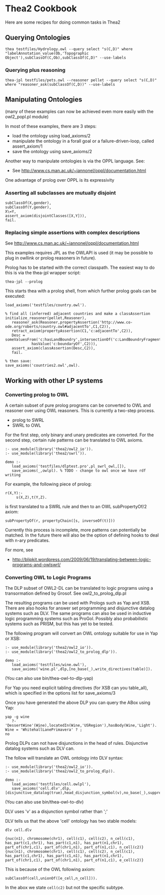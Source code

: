 # Thea2 Cookbook

Here are some recipes for doing common tasks in Thea2

## Querying Ontologies

```
thea testfiles/Hydrology.owl --query select "s(C,D)" where "labelAnnotation_value(Ob,'Topographic Object'),subClassOf(C,Ob),subClassOf(C,D)" --use-labels
```

### Querying plus reasoning

```
thea-jpl testfiles/pets.owl --reasoner pellet --query select "s(C,D)" where "reasoner_ask(subClassOf(C,D))" --use-labels
```


## Manipulating Ontologies

(many of these examples can now be achieved even more easily with the
owl2_popl.pl module)

In most of these examples, there are 3 steps:

* load the ontology using load_axioms/2
* manipulate the ontology in a forall goal or a failure-driven-loop, called assert_axiom/1
* save the ontology using save_axioms/2

Another way to manipulate ontologies is via the OPPL language. See:

* See http://www.cs.man.ac.uk/~iannonel/oppl/documentation.html

One advantage of prolog over OPPL is its expressivity

### Asserting all subclasses are mutually disjoint


```
subClassOf(X,gender),
subClassOf(Y,gender),
X\=Y,
assert_axiom(disjointClasses([X,Y])),
fail.
```



### Replacing simple assertions with complex descriptions

See http://www.cs.man.ac.uk/~iannonel/oppl/documentation.html

This examples requires JPL as the OWLAPI is used (it may be possible
to plug in owllink or prolog reasoners in future).

Prolog has to be started with the correct classpath. The easiest way
to do this is via the thea-jpl wrapper script:

```
thea-jpl --prolog
```

This starts thea with a prolog shell, from which further prolog goals
can be executed:

```
load_axioms('testfiles/country.owl').

% find all (inferred) adjacent countries and make a classAssertion
initialize_reasoner(pellet,Reasoner),
   reasoner_ask(Reasoner,propertyAssertion('http://www.co-ode.org/roberts/country.owl#adjacentTo',C1,C2)),
   retract_axiom(propertyAssertion(C1,'c:adjacentTo',C2)),
   Desc = someValuesFrom('c:hasLandBoundry',intersectionOf('c:LandBoundryFragment',
            hasValue('c:boundaryOf',C2))),
   assert_axiom(classAssertion(Desc,C2)),
   fail.

% then save:
save_axioms('countries2.owl',owl).
```

## Working with other LP systems

### Converting prolog to OWL

A certain subset of pure prolog programs can be converted to OWL and
reasoner over using OWL reasoners. This is currently a two-step
process.

* prolog to SWRL
* SWRL to OWL

For the first step, only binary and unary predicates are
converted. For the second step, certain rule patterns can be
translated to OWL axioms.

```
:- use_module(library('thea2/owl2_io')).
:- use_module(library('thea2/swrl')).

demo :-
   load_axioms('testfiles/dlptest.pro',pl_swrl_owl,[]),
   save_axioms(_,owlpl). % TODO - change to owl once we have rdf writing
```

For example, the following piece of prolog:

```
r(X,Y):-
     s(X,Z),t(Y,Z).
```

is first translated to a SWRL rule and then to an OWL subPropertyOf/2 axiom:

```
subPropertyOf(r, propertyChain([s, inverseOf(t)]))
```

Currently this process is incomplete, more patterns can potentially be
matched. In the future there will also be the option of defining hooks
to deal with n-ary predicates.

For more, see

* http://blipkit.wordpress.com/2009/06/19/translating-between-logic-programs-and-owlswrl/

### Converting OWL to Logic Programs

The DLP subset of OWL2-DL can be translated to logic programs using a
transormation defined by Grosof. See owl2_to_prolog_dlp.pl

The resulting programs can be used with Prologs such as Yap and
XSB. There are also hooks for answer set programming and disjunctive
datalog systems such as DLV. The same programs can also be used in
inductive logic programming systems such as ProGol. Possibly also
probabilistic systems such as PRISM, but this has yet to be tested.

The following program will convert an OWL ontology suitable for use in
Yap or XSB:

```
:- use_module(library('thea2/owl2_io')).
:- use_module(library('thea2/owl2_to_prolog_dlp')).

demo :-
   load_axioms('testfiles/wine.owl'),
   save_axioms('wine.pl',dlp,[no_base(_),write_directives(table)]).
```

(You can also use bin/thea-owl-to-dlp-yap)

For Yap you need explicit tabling directives (for XSB can you
table_all), which is specified in the options list for save_axioms/3

Once you have generated the above DLP you can query the ABox using Yap:

```
yap -g wine
   ?- 'DessertWine'(Wine),locatedIn(Wine,'USRegion'),hasBody(Wine,'Light').
Wine = 'WhitehallLanePrimavera' ? ;
no
```

Prolog DLPs can not have disjunctions in the head of
rules. Disjunctive datalog systems such as DLV can.

The follow will translate an OWL ontology into DLV syntax:

```
:- use_module(library('thea2/owl2_io')).
:- use_module(library('thea2/owl2_to_prolog_dlp)).

demo :-
   load_axioms('testfiles/cell.owlpl'),
   save_axioms('cell.dlv',dlp,[disjunctive_datalog(true),head_disjunction_symbol(v),no_base(_),suppress_literals(true)]).
```

(You can also use bin/thea-owl-to-dlv)

DLV uses 'v' as a disjunction symbol rather than ';'

DLV tells us that the above 'cell' ontology has two stable models:

```
dlv cell.dlv

{nuc(n1), chromosome(chr1), cell(c1), cell(c2), n_cell(c1), has_part(c1,chr1), has_part(c1,n1), has_part(n1,chr1), part_of(chr1,c1), part_of(chr1,n1), part_of(n1,c1), n_cell(c2)}
{nuc(n1), chromosome(chr1), cell(c1), cell(c2), n_cell(c1), has_part(c1,chr1), has_part(c1,n1), has_part(n1,chr1), part_of(chr1,c1), part_of(chr1,n1), part_of(n1,c1), e_cell(c2)}
```

This is because of the OWL following axiom:

```
subClassOf(cell,unionOf([e_cell,n_cell])).
```

In the abox we state `cell(c2)` but not the specific subtype.

